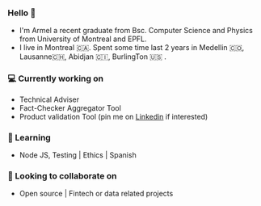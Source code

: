 ### Hello  👋

- I'm Armel a recent graduate from Bsc. Computer Science and Physics from  University of Montreal and  EPFL.
- I live in Montreal 🇨🇦. Spent some time last 2 years in  Medellin 🇨🇴, Lausanne🇨🇭, Abidjan 🇨🇮, BurlingTon 🇺🇸 .


### 💻 Currently working on 
- Technical Adviser 
- Fact-Checker Aggregator Tool 
- Product validation Tool (pin me on [Linkedin](https://www.linkedin.com/in/armelivanbado/) if interested)


### 🌱 Learning 
- Node JS, Testing | Ethics | Spanish 

### 👯  Looking to collaborate on 

- Open source | Fintech or data related projects 
<!--
**armelivan/armelivan** is a ✨ _special_ ✨ repository because its `README.md` (this file) appears on your GitHub profile.

Here are some ideas to get you started:

- 🔭 I’m currently working on ...
- 🌱 I’m currently learning ...
- 👯 I’m looking to collaborate on ...
- 🤔 I’m looking for help with ...
- 💬 Ask me about ...
- 📫 How to reach me: ...
- 😄 Pronouns: ...
- ⚡ Fun fact: ...
-->
